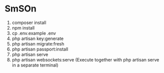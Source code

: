 # SmSOn
<ol>
    <li>composer install</li>
    <li>npm install</li>
    <li>cp .env.example .env</li>
    <li>php artisan key:generate</li>
    <li>php artisan migrate:fresh</li>
    <li>php artisan passport:install</li>
    <li>php artisan serve</li>
    <li>php artisan websockets:serve (Execute together with php artisan serve in a separate terminal)</li>
</ol>
